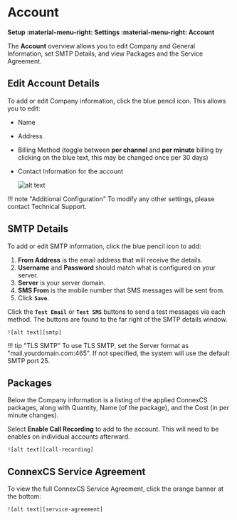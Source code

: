 # Account

**Setup :material-menu-right: Settings :material-menu-right: Account**

The **Account** overview allows you to edit Company and General Information, set SMTP Details, and view Packages and the Service Agreement. 

## Edit Account Details
To add or edit Company information, click the blue pencil icon. This allows you to edit:

+ Name
+ Address
+ Billing Method (toggle between **per channel** and **per minute** billing by clicking on the blue text, this may be changed once per 30 days)
+ Contact Information for the account

    ![alt text][accountprofile]

!!! note "Additional Configuration"
    To modify any other settings, please contact Technical Support. 


## SMTP Details
To add or edit SMTP information, click the blue pencil icon to add: 
 
1. **From Address** is the email address that will receive the details.
2. **Username** and **Password** should match what is configured on your server. 
3. **Server** is your server domain.
4. **SMS From** is the mobile number that SMS messages will be sent from.
5. Click **`Save`**.

Click the **`Test Email`** or **`Test SMS`** buttons to send a test messages via each method. The buttons are found to the far right of the SMTP details window.

    ![alt text][smtp]

!!! tip "TLS SMTP"
    To use TLS SMTP, set the Server format as "mail.yourdomain.com:465". If not specified, the system will use the default SMTP port 25. 

## Packages
Below the Company information is a listing of the applied ConnexCS packages, along with Quantity, Name (of the package), and the Cost (in per minute changes). 

Select **Enable Call Recording** to add to the account. This will need to be enables on individual accounts afterward.

    ![alt text][call-recording]

## ConnexCS Service Agreement
To view the full ConnexCS Service Agreement, click the orange banner at the bottom:

    ![alt text][service-agreement]


[accountprofile]: /setup/img/account-profile.png "Account Profile"
[smtp]: /setup/img/smtp.png "SMTP"
[call-recording]: /setup/img/call-recording.png "Call Recording"
[service-agreement]: /setup/img/service-agreement.png "Service Agreement"

